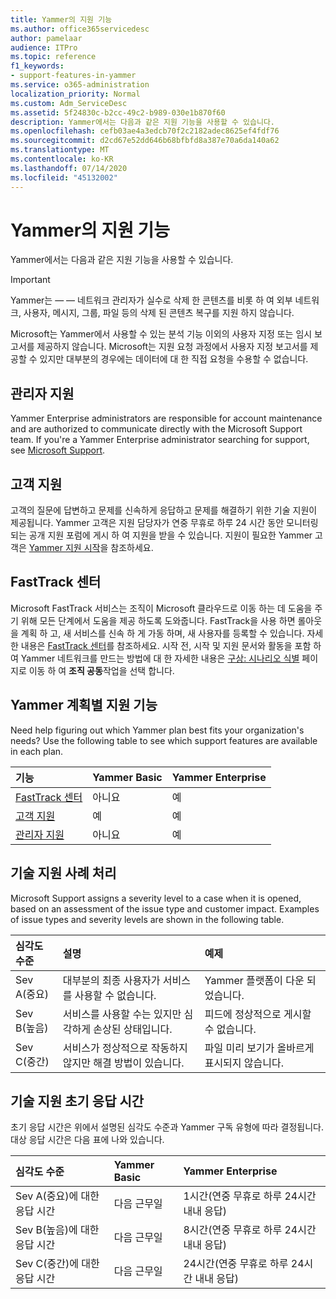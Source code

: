 ```yaml
---
title: Yammer의 지원 기능
ms.author: office365servicedesc
author: pamelaar
audience: ITPro
ms.topic: reference
f1_keywords:
- support-features-in-yammer
ms.service: o365-administration
localization_priority: Normal
ms.custom: Adm_ServiceDesc
ms.assetid: 5f24830c-b2cc-49c2-b989-030e1b870f60
description: Yammer에서는 다음과 같은 지원 기능을 사용할 수 있습니다.
ms.openlocfilehash: cefb03ae4a3edcb70f2c2182adec8625ef4fdf76
ms.sourcegitcommit: d2cd67e52dd646b68bfbfd8a387e70a6da140a62
ms.translationtype: MT
ms.contentlocale: ko-KR
ms.lasthandoff: 07/14/2020
ms.locfileid: "45132002"
---
```

# <a name="support-features-in-yammer"></a>Yammer의 지원 기능

Yammer에서는 다음과 같은 지원 기능을 사용할 수 있습니다.
  
> [!IMPORTANT]
> Yammer는 &mdash; &mdash; 네트워크 관리자가 실수로 삭제 한 콘텐츠를 비롯 하 여 외부 네트워크, 사용자, 메시지, 그룹, 파일 등의 삭제 된 콘텐츠 복구를 지원 하지 않습니다.
>
> Microsoft는 Yammer에서 사용할 수 있는 분석 기능 이외의 사용자 지정 또는 임시 보고서를 제공하지 않습니다. Microsoft는 지원 요청 과정에서 사용자 지정 보고서를 제공할 수 있지만 대부분의 경우에는 데이터에 대 한 직접 요청을 수용할 수 없습니다.

## <a name="administrator-support"></a>관리자 지원

Yammer Enterprise administrators are responsible for account maintenance and are authorized to communicate directly with the Microsoft Support team. If you're a Yammer Enterprise administrator searching for support, see [Microsoft Support](https://go.microsoft.com/fwlink/p/?LinkId=330922).

## <a name="customer-support"></a>고객 지원

고객의 질문에 답변하고 문제를 신속하게 응답하고 문제를 해결하기 위한 기술 지원이 제공됩니다. Yammer 고객은 지원 담당자가 연중 무휴로 하루 24 시간 동안 모니터링 되는 공개 지원 포럼에 게시 하 여 지원을 받을 수 있습니다. 지원이 필요한 Yammer 고객은 [Yammer 지원 시작](https://go.microsoft.com/fwlink/p/?LinkId=330921)을 참조하세요.
   
## <a name="fasttrack-center"></a>FastTrack 센터

Microsoft FastTrack 서비스는 조직이 Microsoft 클라우드로 이동 하는 데 도움을 주기 위해 모든 단계에서 도움을 제공 하도록 도와줍니다. FastTrack을 사용 하면 롤아웃을 계획 하 고, 새 서비스를 신속 하 게 가동 하며, 새 사용자를 등록할 수 있습니다. 자세한 내용은 [FastTrack 센터](https://go.microsoft.com/fwlink/?LinkID=518597&amp;clcid=0x409)를 참조하세요. 시작 전, 시작 및 지원 문서와 활동을 포함 하 여 Yammer 네트워크를 만드는 방법에 대 한 자세한 내용은 [구상: 시나리오 식별](https://fasttrack.microsoft.com/office/envision/identify-scenarios) 페이지로 이동 하 여 **조직 공동**작업을 선택 합니다.

## <a name="support-features-across-yammer-plans"></a>Yammer 계획별 지원 기능

Need help figuring out which Yammer plan best fits your organization's needs? Use the following table to see which support features are available in each plan.
  
|**기능**|**Yammer Basic**|**Yammer Enterprise**|
|:-----|:-----|:-----|
|[FastTrack 센터](https://go.microsoft.com/fwlink/?LinkID=518597&amp;clcid=0x409) <br/> |아니요  <br/> |예  <br/> |
|[고객 지원](support-features-in-yammer.md#customer-support) <br/> |예  <br/> |예  <br/> |
|[관리자 지원](support-features-in-yammer.md#administrator-support) <br/> |아니요  <br/> |예  <br/> |
 
## <a name="technical-support-case-handling"></a>기술 지원 사례 처리

Microsoft Support assigns a severity level to a case when it is opened, based on an assessment of the issue type and customer impact. Examples of issue types and severity levels are shown in the following table. 
  
|**심각도 수준**|**설명**|**예제**|
|:-----|:-----|:-----|
|Sev A(중요)  <br/> |대부분의 최종 사용자가 서비스를 사용할 수 없습니다.  <br/> |Yammer 플랫폼이 다운 되었습니다.  <br/> |
|Sev B(높음)  <br/> |서비스를 사용할 수는 있지만 심각하게 손상된 상태입니다.  <br/> |피드에 정상적으로 게시할 수 없습니다.  <br/> |
|Sev C(중간)  <br/> |서비스가 정상적으로 작동하지 않지만 해결 방법이 있습니다.  <br/> |파일 미리 보기가 올바르게 표시되지 않습니다.  <br/> |

## <a name="technical-support-initial-response-times"></a>기술 지원 초기 응답 시간

초기 응답 시간은 위에서 설명된 심각도 수준과 Yammer 구독 유형에 따라 결정됩니다. 대상 응답 시간은 다음 표에 나와 있습니다.
  
|**심각도 수준**|**Yammer Basic**|**Yammer Enterprise**|
|:-----|:-----|:-----|
|Sev A(중요)에 대한 응답 시간  <br/> |다음 근무일  <br/> |1시간(연중 무휴로 하루 24시간 내내 응답)  <br/> |
|Sev B(높음)에 대한 응답 시간  <br/> |다음 근무일  <br/> |8시간(연중 무휴로 하루 24시간 내내 응답)  <br/> |
|Sev C(중간)에 대한 응답 시간  <br/> |다음 근무일  <br/> |24시간(연중 무휴로 하루 24시간 내내 응답)  <br/> |

